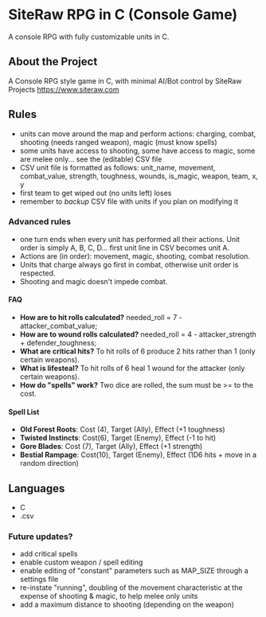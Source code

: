 # SiteRaw RPG in C (Console Game)
A console RPG with fully customizable units in C.

## About the Project

A Console RPG style game in C, with minimal AI/Bot control by SiteRaw Projects https://www.siteraw.com

## Rules

- units can move around the map and perform actions: charging, combat, shooting (needs ranged weapon), magic (must know spells)
- some units have access to shooting, some have access to magic, some are melee only... see the (editable) CSV file
- CSV unit file is formatted as follows: unit_name, movement, combat_value, strength, toughness, wounds, is_magic, weapon, team, x, y
- first team to get wiped out (no units left) loses
- remember to *backup* CSV file with units if you plan on modifying it

### Advanced rules

- one turn ends when every unit has performed all their actions. Unit order is simply A, B, C, D... first unit line in CSV becomes unit A.
- Actions are (in order): movement, magic, shooting, combat resolution.
- Units that charge always go first in combat, otherwise unit order is respected.
- Shooting and magic doesn't impede combat.

#### FAQ

- **How are to hit rolls calculated?** needed_roll = 7 - attacker_combat_value;
- **How are to wound rolls calculated?** needed_roll = 4 - attacker_strength + defender_toughness;
- **What are critical hits?** To hit rolls of 6 produce 2 hits rather than 1 (only certain weapons).
- **What is lifesteal?** To hit rolls of 6 heal 1 wound for the attacker (only certain weapons).
- **How do "spells" work?** Two dice are rolled, the sum must be >= to the cost.

#### Spell List

- **Old Forest Roots**: Cost (4), Target (Ally), Effect (+1 toughness)
- **Twisted Instincts**: Cost(6), Target (Enemy), Effect (-1 to hit)
- **Gore Blades**: Cost (7), Target (Ally), Effect (+1 strength)
- **Bestial Rampage**: Cost(10), Target (Enemy), Effect (1D6 hits + move in a random direction)

## Languages

- C
- .csv

### Future updates?

- add critical spells
- enable custom weapon / spell editing
- enable editing of "constant" parameters such as MAP_SIZE through a settings file
- re-instate "running", doubling of the movement characteristic at the expense of shooting & magic, to help melee only units
- add a maximum distance to shooting (depending on the weapon)
